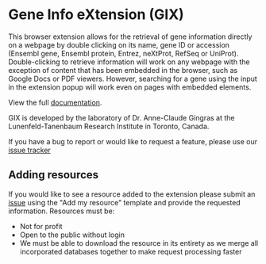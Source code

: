 # Gene Info eXtension (GIX)

This browser extension allows for the retrieval of gene information directly on a webpage by double clicking on its name, gene ID or accession (Ensembl gene, Ensembl protein, Entrez, neXtProt, RefSeq or UniProt). Double-clicking to retrieve information will work on any webpage with the exception of content that has been embedded in the browser, such as Google Docs or PDF viewers. However, searching for a gene using the input in the extension popup will work even on pages with embedded elements.

View the full [documentation](https://gene-info.org).

GIX is developed by the laboratory of Dr. Anne-Claude Gingras at the Lunenfeld-Tanenbaum Research Institute in Toronto, Canada.

If you have a bug to report or would like to request a feature, please use our [issue tracker](https://github.com/knightjdr/gene-info/issues)

## Adding resources

If you would like to see a resource added to the extension please submit an [issue](https://github.com/knightjdr/gene-info/issues) using the "Add my resource" template and provide the requested information. Resources must be:
* Not for profit
* Open to the public without login
* We must be able to download the resource in its entirety as we merge all incorporated databases together to make request processing faster
